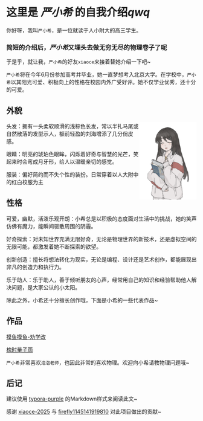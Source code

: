 # 这里是 *严小希* 的自我介绍*qwq*
你好呀，我叫`严小希`，是一位就读于人小附大的高三学生。

### 简短的介绍后，*严小希*又埋头去做无穷无尽的物理卷子了呢
于是乎，就让我，`严小希`的好友`xiaoce`来接着替她介绍一下吧~

`严小希`将在今年6月份参加高考并毕业，她一直梦想考入北京大学。在学校中，`严小希`以其阳光可爱、积极向上的性格在校园内外广受好评。她不仅学业优秀，还十分的可爱。

## 外貌
<div align=right><img src ="./pictures/yanxx.png" style="zoom: 20%;" align=right /></div>

头发：拥有一头柔软顺滑的浅棕色长发，常以半扎马尾或自然散落的发型示人，额前轻盈的刘海增添了几分俏皮感。

眼睛：明亮的琥珀色眼眸，闪烁着好奇与智慧的光芒，笑起来时会弯成月牙形，给人以温暖亲切的感觉。

服装：偏好简约而不失个性的装扮。日常穿着以人大附中的红白校服为主

## 性格
可爱，幽默，活泼乐观开朗：小希总是以积极的态度面对生活中的挑战，她的笑声仿佛有魔力，能瞬间驱散周围的阴霾。

好奇探索：对未知世界充满无限好奇，无论是物理世界的新技术，还是虚拟空间的无限可能，都激发着她不断探索的欲望。

创新创造：擅长将想法转化为现实，无论是编程、设计还是艺术创作，都能展现出非凡的创造力和执行力。

乐于助人：乐于助人，善于倾听朋友的心声，经常用自己的知识和经验帮助他人解决问题，是大家公认的小太阳。

除此之外，小希还十分擅长创作哦，下面是小希的一些代表作品~

## 作品
[摸鱼摸鱼-劝学改](https://mp.weixin.qq.com/s/aFtVIvBagQb8WW-1eEJM6A "这是*严小希*非常满意的一篇作品哦~")

[槐时量子雨](https://mp.weixin.qq.com/s/ohLAoCAYIK1saX5pGgQvfw "连载中，这是第一篇~")

`严小希`非常喜欢`泡泡老师`，也因此非常的喜欢物理。欢迎向小希请教物理问题哦~

## 后记
建议使用 [typora-purple](https://github.com/hliu202/typora-purple-theme/blob/master/purple.css) 的Markdown样式来阅读此文~

感谢 [xiaoce-2025](https://github.com/xiaoce-2025/) 与 [firefly1145141919810](https://github.com/firefly1145141919810/) 对此项目做出的贡献~